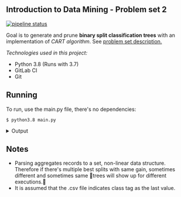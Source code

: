## Introduction to Data Mining - Problem set 2

[![pipeline status](https://gitlab.com/Anaxilaus/bil3003-ps2/badges/master/pipeline.svg)](https://gitlab.com/Anaxilaus/bil3003-ps2/commits/master)

Goal is to generate and prune **binary split classification trees** with an implementation of *CART algorithm*. See [problem set description.](./DESCRIPTION.pdf)

*Technologies used in this project:*

- Python 3.8 (Runs with 3.7)
- GitLab CI
- Git

## Running

To run, use the main.py file, there's no dependencies:
```
$ python3.8 main.py
```
<details><summary>Output</summary>
<pre>
# Decision Tree #
(credit_history in {delayed previously, existing paid, critical/other existing credit})
├(T)─ (credit_amount <= 7882.0)
│     ├(T)─ (credit_history in {delayed previously, existing paid})
│     │     ├(T)─ (property_magnitude in {real estate})
│     │     │     ├(T)─ (credit_amount <= 1768.0)
│     │     │     │     ├(T)─ good
│     │     │     │     └(F)─ (age <= 21.0)
│     │     │     │           ├(T)─ bad
│     │     │     │           └(F)─ good
│     │     │     └(F)─ good
│     │     └(F)─ (age <= 34.0)
│     │           ├(T)─ (employment in {1<=X<4, 4<=X<7})
│     │           │     ├(T)─ good
│     │           │     └(F)─ (credit_amount <= 2578.0)
│     │           │           ├(T)─ (age <= 28.0)
│     │           │           │     ├(T)─ good
│     │           │           │     └(F)─ bad
│     │           │           └(F)─ (employment in {<1, unemployed})
│     │           │                 ├(T)─ (property_magnitude in {real estate, no known property})
│     │           │                 │     ├(T)─ good
│     │           │                 │     └(F)─ bad
│     │           │                 └(F)─ good
│     │           └(F)─ good
│     └(F)─ bad
└(F)─ bad
<br>
# Test Result #
Accuracy: 0.72
TP rate: 0.7345132743362832
TN rate: 0.5833333333333334
TP count: 166
TN count: 14
</pre>
</details>

## Notes

- Parsing aggregates records to a set, non-linear data structure. Therefore if there's multiple best splits with same gain, sometimes different and sometimes same trees will show up for different executions.
- It is assumed that the .csv file indicates class tag as the last value.

